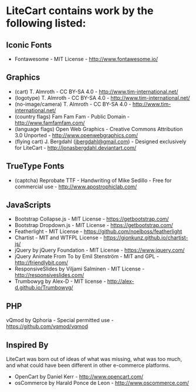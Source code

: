 LiteCart contains work by the following listed:
===============================================

Iconic Fonts
------------
* Fontawesome - MIT License - http://www.fontawesome.io/

Graphics
--------
* (cart) T. Almroth - CC BY-SA 4.0 - http://www.tim-international.net/
* (logotype) T. Almroth - CC BY-SA 4.0 - http://www.tim-international.net/
* (no-image/camera) T. Almroth - CC BY-SA 4.0 - http://www.tim-international.net/
* (country flags) Fam Fam Fam - Public Domain - http://www.famfamfam.com/
* (language flags) Open Web Graphics - Creative Commons Attribution 3.0 Unported - http://www.openwebgraphics.com/
* (flying cart) J. Bergdahl (jbergdahl@gmail.com) - Designed exclusively for LiteCart - http://jonasbergdahl.deviantart.com/

TrueType Fonts
--------------
* (captcha) Reprobate TTF - Handwriting of Mike Sedillo - Free for commercial use - http://www.apostrophiclab.com/

JavaScripts
-----------
* Bootstrap Collapse.js - MIT License - https://getbootstrap.com/
* Bootstrap Dropdown.js - MIT License - https://getbootstrap.com/
* Featherlight - MIT License - https://github.com/noelboss/featherlight
* Chartist - MIT and WTFPL License - https://gionkunz.github.io/chartist-js/
* jQuery by jQuery Foundation - MIT License - https://www.jquery.com/
* jQuery Animate From To by Emil Stenström - MIT and GPL - http://friendlybit.com/
* ResponsiveSlides by Viljami Salminen - MIT License - http://responsiveslides.com/
* Trumbowyg by Alex-D - MIT license - http://alex-d.github.io/Trumbowyg/

PHP
---
vQmod by Qphoria - Special permitted use - https://github.com/vqmod/vqmod

Inspired By
-----------
LiteCart was born out of ideas of what was missing, what was too much, and what could have been different in other e-commerce platforms.

* OpenCart by Daniel Kerr - http://www.opencart.com/
* osCommerce by Harald Ponce de Leon - http://www.oscommerce.com/
